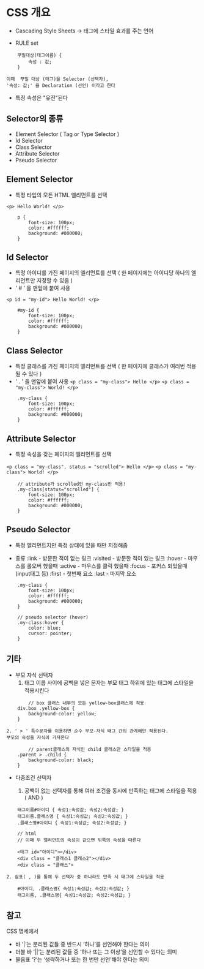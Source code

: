 # CSS 개요

* Cascading Style Sheets
	-> 태그에 스타일 효과를 주는 언어
	
* RULE set
```
	꾸밀대상(태그이름) {
		속성 : 값;
	}
```	
	이때  꾸밀 대상 (태그)을 Selector (선택자),
	'속성: 값;' 을 Declaration (선언) 이라고 한다
	
* 특징
	속성은 "유전"된다

## Selector의 종류
* Element Selector ( Tag or Type Selector )
* Id Selector
* Class Selector
* Attribute Selector
* Pseudo Selector


## Element Selector
* 특정 타입의 모든 HTML 엘리먼트를 선택

`<p> Hello World! </p>`
```
	p {
		font-size: 100px;
		color: #ffffff;
		background: #000000;
	}
```

## Id Selector
* 특정 아이디를 가진 페이지의 엘리먼트를 선택
	( 한 페이지에는 아이디당 하나의 엘리먼트만 지정할 수 있음 )
* ' # ‘ 을 맨앞에 붙여 사용

`<p id = "my-id"> Hello World! </p>`
```
	#my-id {
		font-size: 100px;
		color: #ffffff;
		background: #000000;
	}
```

## Class Selector
* 특정 클래스를 가진 페이지의 엘리먼트를 선택
	( 한 페이지에 클래스가 여러번 적용될 수 있다 )
* ' . ' 을 맨앞에 붙여 사용
`<p class = "my-class"> Hello </p>`
`<p class = "my-class"> World! </p>`
```
	.my-class {
		font-size: 100px;
		color: #ffffff;
		background: #000000;
	}
```

## Attribute Selector
* 특정 속성을 갖는 페이지의 엘리먼트를 선택
 
`<p class = "my-class", status = "scrolled"> Hello </p>`
`<p class = "my-class"> World! </p>`
```
	// attribute가 scrolled인 my-class만 적용!
	.my-class[status="scrolled"] {
		font-size: 100px;
		color: #ffffff;
		background: #000000;
	}
```

## Pseudo Selector
* 특정 엘리먼트지만 특정 상태에 있을 때만 지정해줌

* 종류
	:link - 방문한 적이 없는 링크
	:visited - 방문한 적이 있는 링크
	:hover - 마우스를 롤오버 했을때
	:active - 마우스를 클릭 했을때
	:focus - 포커스 되었을때(input태그 등)
	:first - 첫번째 요소
	:last - 마지막 요소
	
```
	.my-class {
		font-size: 100px;
		color: #ffffff;
		background: #000000;
	}

	// pseudo selector (hover)
	.my-class:hover {
		color: blue;
		cursor: pointer;
	}
```


## 기타
* 부모 자식 선택자
	1. 태그 이름 사이에 공백을 넣은 문자는 부모 태그 하위에 있는 태그에 스타일을 적용시킨다
```
		// box 클래스 내부의 모든 yellow-box클래스에 적용
	div.box .yellow-box {
		background-color: yellow;
	}
```

	2. ' > ' 특수문자를 이용하면 순수 부모-자식 태그 간의 관계에만 적용된다.
	부모의 속성을 자식이 가져온다
```
		// parent클래스의 자식인 child 클래스만 스타일을 적용
	.parent > .child {
		background-color: black;
	}
```

	
* 다중조건 선택자

	1. 공백이 없는 선택자를 통해 여러 조건을 동시에 만족하는 태그에 스타일을 적용 ( AND )
```		
	태그이름#아이디 { 속성1:속성값; 속성2:속성값; } 
	태그이름.클래스명 { 속성1:속성값; 속성2:속성값; }
	.클래스명#아이디 { 속성1:속성값; 속성2:속성값; }
```

```
	// html
	// 이때 두 엘리먼트의 속성이 같으면 뒤쪽의 속성을 따른다
	
	<태그 id="아이디"></div>
	<div class = "클래스1 클래스2"></div>
	<div class = "클래스">
```
	

	2. 쉼표( , )를 통해 두 선택자 중 하나라도 만족 시 태그에 스타일을 적용
```
	#아이디, .클래스명{ 속성1:속성값; 속성2:속성값; } 
	태그이름, .클래스명{ 속성1:속성값; 속성2:속성값; } 
```



## 참고
CSS 명세에서
* 바 ‘|‘는 분리된 값들 중 반드시 ‘하나’를 선언해야 한다는 의미
* 더블 바 ‘||‘는 분리된 값들 중 ‘하나 또는 그 이상’을 선언할 수 있다는 의미
* 물음표 ‘?‘는 ‘생략하거나 또는 한 번만 선언’해야 한다는 의미
